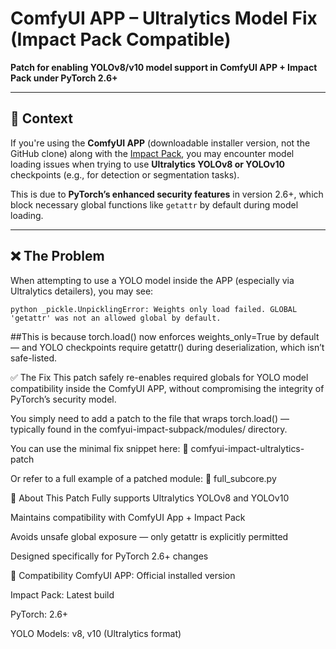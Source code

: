 # ComfyUI APP – Ultralytics Model Fix (Impact Pack Compatible)

**Patch for enabling YOLOv8/v10 model support in ComfyUI APP + Impact Pack under PyTorch 2.6+**

---

## 📌 Context

If you're using the **ComfyUI APP** (downloadable installer version, not the GitHub clone) along with the [Impact Pack](https://github.com/ltdrdata/ComfyUI-Impact-Pack), you may encounter model loading issues when trying to use **Ultralytics YOLOv8 or YOLOv10** checkpoints (e.g., for detection or segmentation tasks).

This is due to **PyTorch’s enhanced security features** in version 2.6+, which block necessary global functions like `getattr` by default during model loading.

---

## ❌ The Problem

When attempting to use a YOLO model inside the APP (especially via Ultralytics detailers), you may see:

</pre>```python
_pickle.UnpicklingError: Weights only load failed. GLOBAL 'getattr' was not an allowed global by default.``` </pre>

##This is because torch.load() now enforces weights_only=True by default — and YOLO checkpoints require getattr() during deserialization, which isn’t safe-listed.

✅ The Fix
This patch safely re-enables required globals for YOLO model compatibility inside the ComfyUI APP, without compromising the integrity of PyTorch’s security model.

You simply need to add a patch to the file that wraps torch.load() — typically found in the comfyui-impact-subpack/modules/ directory.

You can use the minimal fix snippet here:
🔗 comfyui-impact-ultralytics-patch

Or refer to a full example of a patched module:
📄 full_subcore.py

🔐 About This Patch
Fully supports Ultralytics YOLOv8 and YOLOv10

Maintains compatibility with ComfyUI App + Impact Pack

Avoids unsafe global exposure — only getattr is explicitly permitted

Designed specifically for PyTorch 2.6+ changes

🔧 Compatibility
ComfyUI APP: Official installed version

Impact Pack: Latest build

PyTorch: 2.6+

YOLO Models: v8, v10 (Ultralytics format)
